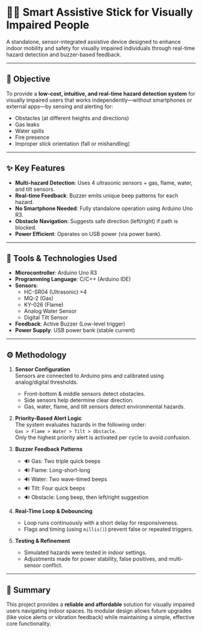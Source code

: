 # 👨‍🦯 Smart Assistive Stick for Visually Impaired People

A standalone, sensor-integrated assistive device designed to enhance indoor mobility and safety for visually impaired individuals through real-time hazard detection and buzzer-based feedback.

---

## 🎯 Objective

To provide a **low-cost, intuitive, and real-time hazard detection system** for visually impaired users that works independently—without smartphones or external apps—by sensing and alerting for:
- Obstacles (at different heights and directions)
- Gas leaks
- Water spills
- Fire presence
- Improper stick orientation (fall or mishandling)

---

## ✨ Key Features

- **Multi-hazard Detection**: Uses 4 ultrasonic sensors + gas, flame, water, and tilt sensors.
- **Real-time Feedback**: Buzzer emits unique beep patterns for each hazard.
- **No Smartphone Needed**: Fully standalone operation using Arduino Uno R3.
- **Obstacle Navigation**: Suggests safe direction (left/right) if path is blocked.
- **Power Efficient**: Operates on USB power (via power bank).

---

## 🧰 Tools & Technologies Used

- **Microcontroller**: Arduino Uno R3
- **Programming Language**: C/C++ (Arduino IDE)
- **Sensors**:
  - HC-SR04 (Ultrasonic) ×4
  - MQ-2 (Gas)
  - KY-026 (Flame)
  - Analog Water Sensor
  - Digital Tilt Sensor
- **Feedback**: Active Buzzer (Low-level trigger)
- **Power Supply**: USB power bank (stable current)

---

## ⚙️ Methodology

1. **Sensor Configuration**  
   Sensors are connected to Arduino pins and calibrated using analog/digital thresholds.  
   - Front-bottom & middle sensors detect obstacles.
   - Side sensors help determine clear direction.
   - Gas, water, flame, and tilt sensors detect environmental hazards.

2. **Priority-Based Alert Logic**  
   The system evaluates hazards in the following order:  
   `Gas > Flame > Water > Tilt > Obstacle`.  
   Only the highest priority alert is activated per cycle to avoid confusion.

3. **Buzzer Feedback Patterns**  
   - 🔊 Gas: Two triple quick beeps  
   - 🔊 Flame: Long-short-long  
   - 🔊 Water: Two wave-timed beeps  
   - 🔊 Tilt: Four quick beeps  
   - 🔊 Obstacle: Long beep, then left/right suggestion

4. **Real-Time Loop & Debouncing**  
   - Loop runs continuously with a short delay for responsiveness.
   - Flags and timing (using `millis()`) prevent false or repeated triggers.

5. **Testing & Refinement**  
   - Simulated hazards were tested in indoor settings.
   - Adjustments made for power stability, false positives, and multi-sensor conflict.

---

## 🧪 Summary

This project provides a **reliable and affordable** solution for visually impaired users navigating indoor spaces. Its modular design allows future upgrades (like voice alerts or vibration feedback) while maintaining a simple, effective core functionality.


